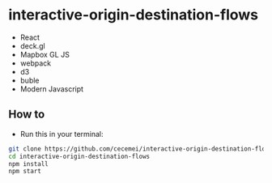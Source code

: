 # interactive-origin-destination-flows #
* React
* deck.gl
* Mapbox GL JS
* webpack
* d3
* buble
* Modern Javascript
## How to ##
* Run this in your terminal:
```sh
git clone https://github.com/cecemei/interactive-origin-destination-flows.git
cd interactive-origin-destination-flows
npm install
npm start
```
